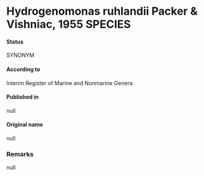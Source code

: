# Hydrogenomonas ruhlandii Packer & Vishniac, 1955 SPECIES

#### Status
SYNONYM

#### According to
Interim Register of Marine and Nonmarine Genera

#### Published in
null

#### Original name
null

### Remarks
null